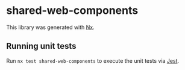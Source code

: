 # shared-web-components

This library was generated with [Nx](https://nx.dev).

## Running unit tests

Run `nx test shared-web-components` to execute the unit tests via [Jest](https://jestjs.io).
